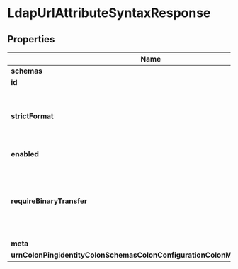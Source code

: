 

# LdapUrlAttributeSyntaxResponse


## Properties

| Name | Type | Description | Notes |
|------------ | ------------- | ------------- | -------------|
|**schemas** | **List&lt;EnumldapUrlAttributeSyntaxSchemaUrn&gt;** |  |  |
|**id** | **String** | Name of the Attribute Syntax |  |
|**strictFormat** | **Boolean** | Indicates whether values for attributes with this syntax will be required to be in the valid LDAP URL format. If this is set to false, then arbitrary strings will be allowed. |  [optional] |
|**enabled** | **Boolean** | Indicates whether the Attribute Syntax is enabled. |  |
|**requireBinaryTransfer** | **Boolean** | Indicates whether values of this attribute are required to have a \&quot;binary\&quot; transfer option as described in RFC 4522. Attributes with this syntax will generally be referenced with names including \&quot;;binary\&quot; (e.g., \&quot;userCertificate;binary\&quot;). |  [optional] |
|**meta** | [**MetaMeta**](MetaMeta.md) |  |  [optional] |
|**urnColonPingidentityColonSchemasColonConfigurationColonMessagesColon20** | [**MetaUrnPingidentitySchemasConfigurationMessages20**](MetaUrnPingidentitySchemasConfigurationMessages20.md) |  |  [optional] |



